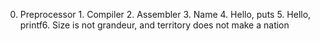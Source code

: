 0. Preprocessor 1. Compiler 2. Assembler 3. Name 4. Hello, puts 5. Hello, printf6. Size is not grandeur, and territory does not make a nation
